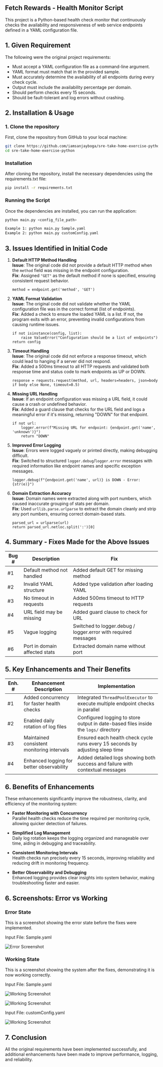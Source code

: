 ## **Fetch Rewards - Health Monitor Script**

This project is a Python-based health check monitor that continuously checks the availability and responsiveness of web service endpoints defined in a YAML configuration file.

## **1\. Given Requirement**

The following were the original project requirements:

- Must accept a YAML configuration file as a command-line argument.
- YAML format must match that in the provided sample.
- Must accurately determine the availability of all endpoints during every check cycle.
- Output must include the availability percentage per domain.
- Should perform checks every 15 seconds.
- Should be fault-tolerant and log errors without crashing.

## **2\. Installation & Usage**

### 1. Clone the repository
First, clone the repository from GitHub to your local machine:

```bash
git clone https://github.com/iamsanjayboga/sre-take-home-exercise-python
cd sre-take-home-exercise-python
```

### **Installation**
After cloning the repository, install the necessary dependencies using the requirements.txt file:

```bash 
pip install -r requirements.txt 
```

### **Running the Script**
Once the dependencies are installed, you can run the application:

```bash 
python main.py <config_file_path> 

Example 1: python main.py Sample.yaml 
Example 2: python main.py customConfig.yaml 
```

## **3\. Issues Identified in Initial Code**

1. **Default HTTP Method Handling**  
   **Issue**: The original code did not provide a default HTTP method when the `method` field was missing in the endpoint configuration.  
   **Fix**: Assigned `"GET"` as the default method if none is specified, ensuring consistent request behavior.
    ```
    method = endpoint.get('method', 'GET')
    ```

2. **YAML Format Validation**  
   **Issue**: The original code did not validate whether the YAML configuration file was in the correct format (list of endpoints).  
   **Fix**: Added a check to ensure the loaded YAML is a list. If not, the program exits with an error, preventing invalid configurations from causing runtime issues.
    ```
    if not isinstance(config, list):
        raise ValueError("Configuration should be a list of endpoints")
    return config
    ```

3. **Timeout Handling**  
   **Issue**: The original code did not enforce a response timeout, which could lead to hanging if a server did not respond.  
   **Fix**: Added a 500ms timeout to all HTTP requests and validated both response time and status code to mark endpoints as UP or DOWN.
    ```
    response = requests.request(method, url, headers=headers, json=body if body else None, timeout=0.5)
    ```

4. **Missing URL Handling**  
   **Issue**: If an endpoint configuration was missing a URL field, it could cause a crash or undefined behavior.  
   **Fix**: Added a guard clause that checks for the URL field and logs a meaningful error if it's missing, returning "DOWN" for that endpoint.
    ```
    if not url:
        logger.error(f"Missing URL for endpoint: {endpoint.get('name', 'unknown')}")
        return "DOWN"
    ```

5. **Improved Error Logging**  
   **Issue**: Errors were logged vaguely or printed directly, making debugging difficult.  
   **Fix**: Switched to structured `logger.debug`/`logger.error` messages with required information like endpoint names and specific exception messages.
    ```
    logger.debug(f"{endpoint.get('name', url)} is DOWN - Error: {str(e)}")
    ```

6. **Domain Extraction Accuracy**  
   **Issue**: Domain names were extracted along with port numbers, which caused inaccurate grouping of stats per domain.  
   **Fix**: Used `urllib.parse.urlparse` to extract the domain cleanly and strip any port numbers, ensuring correct domain-based stats.
    ```
    parsed_url = urlparse(url)
    return parsed_url.netloc.split(':')[0]    
    ```

## **4\. Summary - Fixes Made for the Above Issues**

| **Bug #** | **Description** | **Fix** |
| --- | -------------------------------------- |----------------------------------------- |
| #1  | Default method not handled | Added default GET for missing method |
| #2  | Invalid YAML structure | Added type validation after loading YAML |
| #3  | No timeout in requests | Added 500ms timeout to HTTP requests |
| #4  | URL field may be missing | Added guard clause to check for URL |
| #5  | Vague logging | Switched to logger.debug / logger.error with required messages |
| #6  | Port in domain affected stats | Extracted domain name without port |


## **5. Key Enhancements and Their Benefits**

| **Enh. #** | **Enhancement Description**                          | **Implementation**                                                                 |
|------------|------------------------------------------------------|-------------------------------------------------------------------------------------|
| #1         | Added concurrency for faster health checks           | Integrated `ThreadPoolExecutor` to execute multiple endpoint checks in parallel     |
| #2         | Enabled daily rotation of log files                  | Configured logging to store output in date-based files inside the `logs/` directory |
| #3         | Maintained consistent monitoring intervals           | Ensured each health check cycle runs every 15 seconds by adjusting sleep time       |
| #4         | Enhanced logging for better observability            | Added detailed logs showing both success and failure with contextual messages       |


## **6. Benefits of Enhancements**

These enhancements significantly improve the robustness, clarity, and efficiency of the monitoring system:

- **Faster Monitoring with Concurrency**  
  Parallel health checks reduce the time required per monitoring cycle, allowing quicker detection of failures.

- **Simplified Log Management**  
  Daily log rotation keeps the logging organized and manageable over time, aiding in debugging and traceability.

- **Consistent Monitoring Intervals**  
  Health checks run precisely every 15 seconds, improving reliability and reducing drift in monitoring frequency.

- **Better Observability and Debugging**  
  Enhanced logging provides clear insights into system behavior, making troubleshooting faster and easier.


## **6. Screenshots: Error vs Working**

### Error State

This is a screenshot showing the error state before the fixes were implemented.

Input File: Sample.yaml

![Error Screenshot](images/error_screenshot.png)

### Working State

This is a screenshot showing the system after the fixes, demonstrating it is now working correctly.

Input File: Sample.yaml

![Working Screenshot](images/working_screenshot.png)

![Working Screenshot](images/working_screenshot_ended.png)

Input File: customConfig.yaml

![Working Screenshot](images/customConfig_working.png)

## **7. Conclusion**

All the original requirements have been implemented successfully, and additional enhancements have been made to improve performance, logging, and reliability.


###

###
